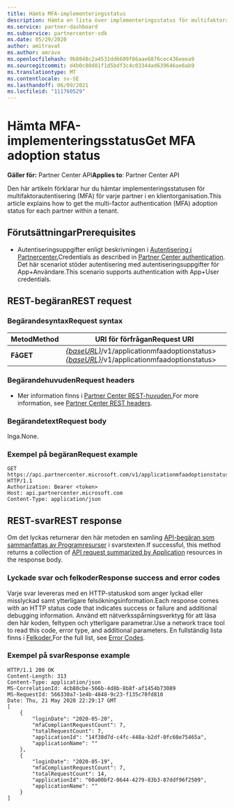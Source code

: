 ```yaml
---
title: Hämta MFA-implementeringsstatus
description: Hämta en lista över implementeringsstatus för multifaktorautentisering för varje partner med hjälp av partner-REST API.
ms.service: partner-dashboard
ms.subservice: partnercenter-sdk
ms.date: 05/29/2020
author: amitravat
ms.author: amrava
ms.openlocfilehash: 9b8848c2a4531dd6609f86aae6876cec436eeea9
ms.sourcegitcommit: d4b0c80d81f1d5bdf3c4c03344ad639646ae6ab9
ms.translationtype: MT
ms.contentlocale: sv-SE
ms.lasthandoff: 06/09/2021
ms.locfileid: "111760529"
---
```

# <a name="get-mfa-adoption-status"></a><span data-ttu-id="3f474-103">Hämta MFA-implementeringsstatus</span><span class="sxs-lookup"><span data-stu-id="3f474-103">Get MFA adoption status</span></span>

<span data-ttu-id="3f474-104">**Gäller för:** Partner Center API</span><span class="sxs-lookup"><span data-stu-id="3f474-104">**Applies to**: Partner Center API</span></span>

<span data-ttu-id="3f474-105">Den här artikeln förklarar hur du hämtar implementeringsstatusen för multifaktorautentisering (MFA) för varje partner i en klientorganisation.</span><span class="sxs-lookup"><span data-stu-id="3f474-105">This article explains how to get the multi-factor authentication (MFA) adoption status for each partner within a tenant.</span></span>

## <a name="prerequisites"></a><span data-ttu-id="3f474-106">Förutsättningar</span><span class="sxs-lookup"><span data-stu-id="3f474-106">Prerequisites</span></span>

- <span data-ttu-id="3f474-107">Autentiseringsuppgifter enligt beskrivningen i [Autentisering i Partnercenter.](partner-center-authentication.md)</span><span class="sxs-lookup"><span data-stu-id="3f474-107">Credentials as described in [Partner Center authentication](partner-center-authentication.md).</span></span> <span data-ttu-id="3f474-108">Det här scenariot stöder autentisering med autentiseringsuppgifter för App+Användare.</span><span class="sxs-lookup"><span data-stu-id="3f474-108">This scenario supports authentication with App+User credentials.</span></span>

## <a name="rest-request"></a><span data-ttu-id="3f474-109">REST-begäran</span><span class="sxs-lookup"><span data-stu-id="3f474-109">REST request</span></span>

### <a name="request-syntax"></a><span data-ttu-id="3f474-110">Begärandesyntax</span><span class="sxs-lookup"><span data-stu-id="3f474-110">Request syntax</span></span>

| <span data-ttu-id="3f474-111">Metod</span><span class="sxs-lookup"><span data-stu-id="3f474-111">Method</span></span>  | <span data-ttu-id="3f474-112">URI för förfrågan</span><span class="sxs-lookup"><span data-stu-id="3f474-112">Request URI</span></span>                                                               |
|---------|---------------------------------------------------------------------------|
| <span data-ttu-id="3f474-113">**Få**</span><span class="sxs-lookup"><span data-stu-id="3f474-113">**GET**</span></span> | <span data-ttu-id="3f474-114">[*{baseURL}*](partner-center-rest-urls.md)/v1/applicationmfaadoptionstatus></span><span class="sxs-lookup"><span data-stu-id="3f474-114">[*{baseURL}*](partner-center-rest-urls.md)/v1/applicationmfaadoptionstatus></span></span> |

### <a name="request-headers"></a><span data-ttu-id="3f474-115">Begärandehuvuden</span><span class="sxs-lookup"><span data-stu-id="3f474-115">Request headers</span></span>

- <span data-ttu-id="3f474-116">Mer information finns i [Partner Center REST-huvuden.](headers.md)</span><span class="sxs-lookup"><span data-stu-id="3f474-116">For more information, see [Partner Center REST headers](headers.md).</span></span>

### <a name="request-body"></a><span data-ttu-id="3f474-117">Begärandetext</span><span class="sxs-lookup"><span data-stu-id="3f474-117">Request body</span></span>

<span data-ttu-id="3f474-118">Inga.</span><span class="sxs-lookup"><span data-stu-id="3f474-118">None.</span></span>

### <a name="request-example"></a><span data-ttu-id="3f474-119">Exempel på begäran</span><span class="sxs-lookup"><span data-stu-id="3f474-119">Request example</span></span>

```http
GET https://api.partnercenter.microsoft.com/v1/applicationmfaadoptionstatus HTTP/1.1
Authorization: Bearer <token>
Host: api.partnercenter.microsoft.com
Content-Type: application/json
```

## <a name="rest-response"></a><span data-ttu-id="3f474-120">REST-svar</span><span class="sxs-lookup"><span data-stu-id="3f474-120">REST response</span></span>

<span data-ttu-id="3f474-121">Om det lyckas returnerar den här metoden en samling [API-begäran som sammanfattas av Programresurser](mfa-resources.md#api-request-summarized-by-application) i svarstexten.</span><span class="sxs-lookup"><span data-stu-id="3f474-121">If successful, this method returns a collection of [API request summarized by Application](mfa-resources.md#api-request-summarized-by-application) resources in the response body.</span></span>

### <a name="response-success-and-error-codes"></a><span data-ttu-id="3f474-122">Lyckade svar och felkoder</span><span class="sxs-lookup"><span data-stu-id="3f474-122">Response success and error codes</span></span>

<span data-ttu-id="3f474-123">Varje svar levereras med en HTTP-statuskod som anger lyckad eller misslyckad samt ytterligare felsökningsinformation.</span><span class="sxs-lookup"><span data-stu-id="3f474-123">Each response comes with an HTTP status code that indicates success or failure and additional debugging information.</span></span> <span data-ttu-id="3f474-124">Använd ett nätverksspårningsverktyg för att läsa den här koden, feltypen och ytterligare parametrar.</span><span class="sxs-lookup"><span data-stu-id="3f474-124">Use a network trace tool to read this code, error type, and additional parameters.</span></span> <span data-ttu-id="3f474-125">En fullständig lista finns i [Felkoder.](error-codes.md)</span><span class="sxs-lookup"><span data-stu-id="3f474-125">For the full list, see [Error Codes](error-codes.md).</span></span>

### <a name="response-example"></a><span data-ttu-id="3f474-126">Exempel på svar</span><span class="sxs-lookup"><span data-stu-id="3f474-126">Response example</span></span>

``` http
HTTP/1.1 200 OK
Content-Length: 313
Content-Type: application/json
MS-CorrelationId: 4cb80cbe-566b-4d8b-8b8f-af1454b73089
MS-RequestId: 566330a7-1e4b-4848-9c23-f135c70fd810
Date: Thu, 21 May 2020 22:29:17 GMT
[
    {
        "loginDate": "2020-05-20",
        "mfaCompliantRequestCount": 7,
        "totalRequestCount": 7,
        "applicationId": "14f38d7d-c4fc-448a-b2df-0fc60e75465a",
        "applicationName": ""
    },
    {
        "loginDate": "2020-05-19",
        "mfaCompliantRequestCount": 7,
        "totalRequestCount": 14,
        "applicationId": "60a00bf2-0644-4279-83b3-87ddf96f2509",
        "applicationName": ""
    }
]
```

